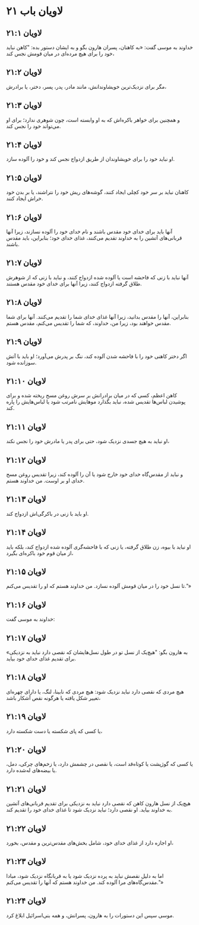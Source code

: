 # لاویان باب ۲۱

## لاویان ۲۱:۱
خداوند به موسی گفت: «به کاهنان، پسران هارون بگو و به ایشان دستور بده: "کاهن نباید خود را برای هیچ مرده‌ای در میان قومش نجس کند،

## لاویان ۲۱:۲
مگر برای نزدیک‌ترین خویشاوندانش، مانند مادر، پدر، پسر، دختر، یا برادرش،

## لاویان ۲۱:۳
و همچنین برای خواهر باکره‌اش که به او وابسته است، چون شوهری ندارد؛ برای او می‌تواند خود را نجس کند.

## لاویان ۲۱:۴
او نباید خود را برای خویشاوندان از طریق ازدواج نجس کند و خود را آلوده سازد.

## لاویان ۲۱:۵
کاهنان نباید بر سر خود کچلی ایجاد کنند، گوشه‌های ریش خود را نتراشند، یا بر بدن خود خراش ایجاد کنند.

## لاویان ۲۱:۶
آنها باید برای خدای خود مقدس باشند و نام خدای خود را آلوده نسازند، زیرا آنها قربانی‌های آتشین را به خداوند تقدیم می‌کنند، غذای خدای خود؛ بنابراین، باید مقدس باشند.

## لاویان ۲۱:۷
آنها نباید با زنی که فاحشه است یا آلوده شده ازدواج کنند، و نباید با زنی که از شوهرش طلاق گرفته ازدواج کنند، زیرا آنها برای خدای خود مقدس هستند.

## لاویان ۲۱:۸
بنابراین، آنها را مقدس بدانید، زیرا آنها غذای خدای شما را تقدیم می‌کنند. آنها برای شما مقدس خواهند بود، زیرا من، خداوند، که شما را تقدیس می‌کنم، مقدس هستم.

## لاویان ۲۱:۹
اگر دختر کاهنی خود را با فاحشه شدن آلوده کند، ننگ بر پدرش می‌آورد؛ او باید با آتش سوزانده شود.

## لاویان ۲۱:۱۰
کاهن اعظم، کسی که در میان برادرانش بر سرش روغن مسح ریخته شده و برای پوشیدن لباس‌ها تقدیس شده، نباید بگذارد موهایش نامرتب شود یا لباس‌هایش را پاره کند.

## لاویان ۲۱:۱۱
او نباید به هیچ جسدی نزدیک شود، حتی برای پدر یا مادرش خود را نجس نکند،

## لاویان ۲۱:۱۲
و نباید از مقدس‌گاه خدای خود خارج شود یا آن را آلوده کند، زیرا تقدیس روغن مسح خدای او بر اوست. من خداوند هستم.

## لاویان ۲۱:۱۳
او باید با زنی در باکرگی‌اش ازدواج کند.

## لاویان ۲۱:۱۴
او نباید با بیوه، زن طلاق گرفته، یا زنی که با فاحشه‌گری آلوده شده ازدواج کند، بلکه باید از میان قوم خود باکره‌ای بگیرد،

## لاویان ۲۱:۱۵
تا نسل خود را در میان قومش آلوده نسازد. من خداوند هستم که او را تقدیس می‌کنم."»

## لاویان ۲۱:۱۶
خداوند به موسی گفت:

## لاویان ۲۱:۱۷
«به هارون بگو: "هیچ‌یک از نسل تو در طول نسل‌هایشان که نقصی دارد نباید به نزدیکی برای تقدیم غذای خدای خود بیاید.

## لاویان ۲۱:۱۸
هیچ مردی که نقصی دارد نباید نزدیک شود: هیچ مردی که نابینا، لنگ، یا دارای چهره‌ای تغییر شکل یافته یا هرگونه نقص آشکار باشد،

## لاویان ۲۱:۱۹
یا کسی که پای شکسته یا دست شکسته دارد،

## لاویان ۲۱:۲۰
یا کسی که گوژپشت یا کوتاه‌قد است، یا نقصی در چشمش دارد، یا زخم‌های چرکی، دمل، یا بیضه‌های له‌شده دارد.

## لاویان ۲۱:۲۱
هیچ‌یک از نسل هارون کاهن که نقصی دارد نباید به نزدیکی برای تقدیم قربانی‌های آتشین به خداوند بیاید. او نقصی دارد؛ نباید نزدیک شود تا غذای خدای خود را تقدیم کند.

## لاویان ۲۱:۲۲
او اجازه دارد از غذای خدای خود، شامل بخش‌های مقدس‌ترین و مقدس، بخورد،

## لاویان ۲۱:۲۳
اما به دلیل نقصش نباید به پرده نزدیک شود یا به قربانگاه نزدیک شود، مبادا مقدس‌گاه‌های مرا آلوده کند. من خداوند هستم که آنها را تقدیس می‌کنم."»

## لاویان ۲۱:۲۴
موسی سپس این دستورات را به هارون، پسرانش، و همه بنی‌اسرائیل ابلاغ کرد.
